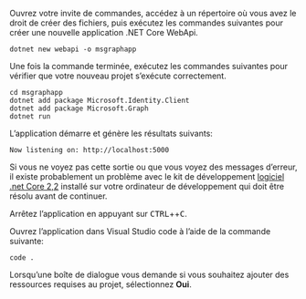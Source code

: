 <!-- markdownlint-disable MD002 MD041 -->

Ouvrez votre invite de commandes, accédez à un répertoire où vous avez le droit de créer des fichiers, puis exécutez les commandes suivantes pour créer une nouvelle application .NET Core WebApi.

```shell
dotnet new webapi -o msgraphapp
```

Une fois la commande terminée, exécutez les commandes suivantes pour vérifier que votre nouveau projet s’exécute correctement.

```shell
cd msgraphapp
dotnet add package Microsoft.Identity.Client
dotnet add package Microsoft.Graph
dotnet run
```

L’application démarre et génère les résultats suivants:

```shell
Now listening on: http://localhost:5000
```

Si vous ne voyez pas cette sortie ou que vous voyez des messages d’erreur, il existe probablement un problème avec le kit de développement [logiciel .net Core 2,2](https://dotnet.microsoft.com/download) installé sur votre ordinateur de développement qui doit être résolu avant de continuer.

Arrêtez l’application en appuyant sur <kbd>CTRL</kbd>++<kbd>C</kbd>.

Ouvrez l’application dans Visual Studio code à l’aide de la commande suivante:

```shell
code .
```

Lorsqu’une boîte de dialogue vous demande si vous souhaitez ajouter des ressources requises au projet, sélectionnez **Oui**.
